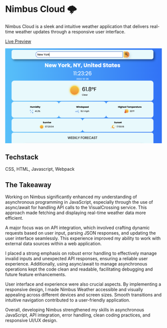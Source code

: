 # Nimbus Cloud 🌩️

Nimbus Cloud is a sleek and intuitive weather application that delivers real-time weather updates through a responsive user interface.

[Live Preview](https://yeubrook.github.io/Nimbus-Cloud/)

![preview.png](https://github.com/yeubrook/Nimbus-Cloud/blob/00faff06eebaf9de463e1203c857a092acd11994/preview.png)

## Techstack

CSS, HTML, Javascript, Webpack

## The Takeaway

Working on Nimbus significantly enhanced my understanding of asynchronous programming in JavaScript, especially through the use of async/await for handling API calls to the VisualCrossing service. This approach made fetching and displaying real-time weather data more efficient.

A major focus was on API integration, which involved crafting dynamic requests based on user input, parsing JSON responses, and updating the user interface seamlessly. This experience improved my ability to work with external data sources within a web application.

I placed a strong emphasis on robust error handling to effectively manage invalid inputs and unexpected API responses, ensuring a reliable user experience. Additionally, using async/await to manage asynchronous operations kept the code clean and readable, facilitating debugging and future feature enhancements.

User interface and experience were also crucial aspects. By implementing a responsive design, I made Nimbus Weather accessible and visually appealing across different devices and screen sizes. Smooth transitions and intuitive navigation contributed to a user-friendly application.

Overall, developing Nimbus strengthened my skills in asynchronous JavaScript, API integration, error handling, clean coding practices, and responsive UI/UX design.

